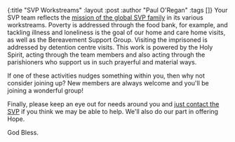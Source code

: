 {:title "SVP Workstreams"
 :layout :post
 :author "Paul O'Regan"
 :tags []}
Your SVP team reflects the [mission of the global SVP family](https://svp.org.uk/our-work) in its various workstreams. Poverty is addressed through the food bank, for example, and tackling illness and loneliness is the goal of our home and care home visits, as well as the Bereavement Support Group. Visiting the imprisoned is addressed by detention centre visits. This work is powered by the Holy Spirit, acting through the team members and also acting through the parishioners who support us in such prayerful and material ways.

If one of these activities nudges something within you, then why not consider joining up? New members are always welcome and you'll be joining a wonderful group!

Finally, please keep an eye out for needs around you and [just contact the SVP](../../pages-output/contact/) if you think we may be able to help. We'll also do our part in offering Hope.

God Bless.
